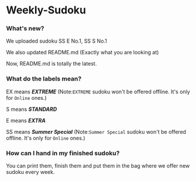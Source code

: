 # Weekly-Sudoku

### What's new?

We uploaded sudoku SS E No.1, SS S No.1

We also updated README.md (Exactly what you are looking at)

Now, README.md is totally the latest.

### What do the labels mean?

EX means **_EXTREME_** (Note:`EXTREME` sudoku won't be offered offline. It's only for `Online` ones.)

S  means **_STANDARD_**

E  means **_EXTRA_**

SS means **_Summer Special_** (Note:`Summer Special` sudoku won't be offered offline. It's only for `Online` ones.)

### How can I hand in my finished sudoku?

You can print them, finish them and put them in the bag where we offer new sudoku every week.
